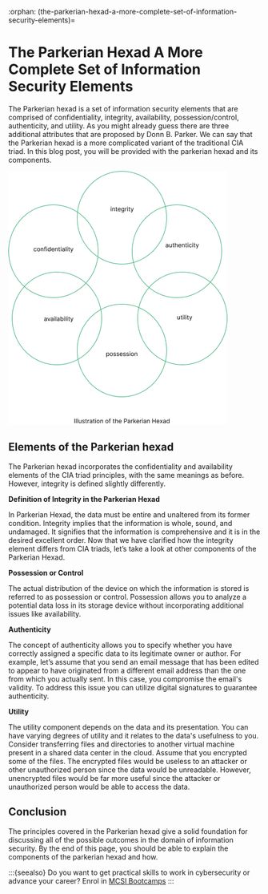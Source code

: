 :orphan:
(the-parkerian-hexad-a-more-complete-set-of-information-security-elements)=

# The Parkerian Hexad A More Complete Set of Information Security Elements

The Parkerian hexad is a set of information security elements that are comprised of confidentiality, integrity, availability, possession/control, authenticity, and utility. As you might already guess there are three additional attributes that are proposed by Donn B. Parker. We can say that the Parkerian hexad is a more complicated variant of the traditional CIA triad. In this blog post, you will be provided with the parkerian hexad and its components.

![alt img](images/the-parkerian-hexad-.png)

## Elements of the Parkerian hexad

The Parkerian hexad incorporates the confidentiality and availability elements of the CIA triad principles, with the same meanings as before. However, integrity is defined slightly differently.

**Definition of Integrity in the Parkerian Hexad**

In Parkerian Hexad, the data must be entire and unaltered from its former condition. Integrity implies that the information is whole, sound, and undamaged. It signifies that the information is comprehensive and it is in the desired excellent order. Now that we have clarified how the integrity element differs from CIA triads, let’s take a look at other components of the Parkerian Hexad.

**Possession or Control**

The actual distribution of the device on which the information is stored is referred to as possession or control. Possession allows you to analyze a potential data loss in its storage device without incorporating additional issues like availability.

**Authenticity**

The concept of authenticity allows you to specify whether you have correctly assigned a specific data to its legitimate owner or author. For example, let’s assume that you send an email message that has been edited to appear to have originated from a different email address than the one from which you actually sent. In this case, you compromise the email's validity. To address this issue you can utilize digital signatures to guarantee authenticity.

**Utility**

The utility component depends on the data and its presentation. You can have varying degrees of utility and it relates to the data's usefulness to you. Consider transferring files and directories to another virtual machine present in a shared data center in the cloud. Assume that you encrypted some of the files. The encrypted files would be useless to an attacker or other unauthorized person since the data would be unreadable. However, unencrypted files would be far more useful since the attacker or unauthorized person would be able to access the data.

## Conclusion

The principles covered in the Parkerian hexad give a solid foundation for discussing all of the possible outcomes in the domain of information security. By the end of this page, you should be able to explain the components of the parkerian hexad and how.

:::{seealso}
Do you want to get practical skills to work in cybersecurity or advance your career? Enrol in [MCSI Bootcamps](https://www.mosse-institute.com/bootcamps.html)
:::
